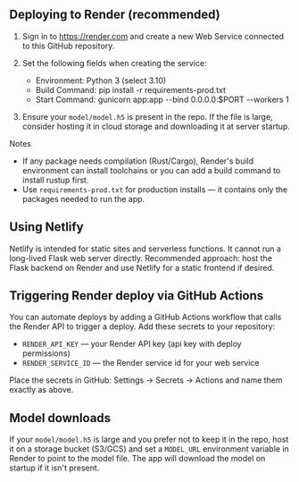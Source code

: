 Deploying to Render (recommended)
---------------------------------

1. Sign in to https://render.com and create a new Web Service connected to this GitHub repository.

2. Set the following fields when creating the service:
   - Environment: Python 3 (select 3.10)
   - Build Command: pip install -r requirements-prod.txt
   - Start Command: gunicorn app:app --bind 0.0.0.0:$PORT --workers 1

3. Ensure your `model/model.h5` is present in the repo. If the file is large, consider hosting it in cloud storage and downloading it at server startup.

Notes
- If any package needs compilation (Rust/Cargo), Render's build environment can install toolchains or you can add a build command to install rustup first.
- Use `requirements-prod.txt` for production installs — it contains only the packages needed to run the app.

Using Netlify
---------------
Netlify is intended for static sites and serverless functions. It cannot run a long-lived Flask web server directly. Recommended approach: host the Flask backend on Render and use Netlify for a static frontend if desired.

Triggering Render deploy via GitHub Actions
------------------------------------------

You can automate deploys by adding a GitHub Actions workflow that calls the Render API to trigger a deploy. Add these secrets to your repository:

- `RENDER_API_KEY` — your Render API key (api key with deploy permissions)
- `RENDER_SERVICE_ID` — the Render service id for your web service

Place the secrets in GitHub: Settings -> Secrets -> Actions and name them exactly as above.

Model downloads
---------------
If your `model/model.h5` is large and you prefer not to keep it in the repo, host it on a storage bucket (S3/GCS) and set a `MODEL_URL` environment variable in Render to point to the model file. The app will download the model on startup if it isn't present.


